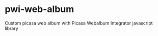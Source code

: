 pwi-web-album
=============

Custom picasa web album with Picasa Webalbum Integrator javascript library
